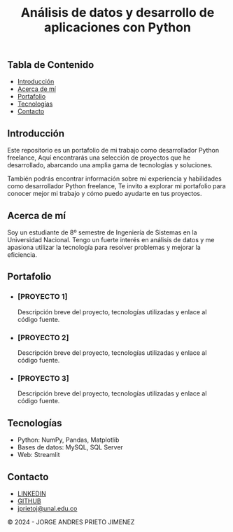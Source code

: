 <!DOCTYPE html>
<html lang="es">
<head>
    <meta charset="UTF-8">
    <link rel="stylesheet" href="style.css">
</head>
<body>
    <header>
        <h1 style="text-align: center; margin: 0 auto;">Análisis de datos y desarrollo de aplicaciones con Python</h1>
    </header>
    <section id="tabla-de-contenido">
        <h2>Tabla de Contenido</h2>
        <ul>
            <li><a href="#introduccion">Introducción</a></li>
            <li><a href="#acerca-de-mi">Acerca de mí</a></li>
            <li><a href="#portafolio">Portafolio</a></li>
            <li><a href="#tecnologías">Tecnologías</a></li>
            <li><a href="#contacto">Contacto</a></li>
        </ul>
    </section>
    <main>
        <section id="introduccion">
            <h2>Introducción</h2>
            <p>Este repositorio es un portafolio de mi trabajo como desarrollador Python freelance, Aquí encontrarás una selección de proyectos que he desarrollado, abarcando una amplia gama de tecnologías y soluciones.

También podrás encontrar información sobre mi experiencia y habilidades como desarrollador Python freelance, Te invito a explorar mi portafolio para conocer mejor mi trabajo y cómo puedo ayudarte en tus proyectos.</p>
        </section>
        <section id="acerca-de-mi">
            <h2>Acerca de mí</h2>
            <p>Soy un estudiante de 8º semestre de Ingeniería de Sistemas en la Universidad Nacional. Tengo un fuerte interés en análisis de datos y me apasiona utilizar la tecnología para resolver problemas y mejorar la eficiencia.</p>
        </section>
        <section id="portafolio">
            <h2>Portafolio</h2>
            <ul>
                <li>
                    <h3>[PROYECTO 1]</h3>
                    <p>Descripción breve del proyecto, tecnologías utilizadas y enlace al código fuente.</p>
                </li>
                <li>
                    <h3>[PROYECTO 2]</h3>
                    <p>Descripción breve del proyecto, tecnologías utilizadas y enlace al código fuente.</p>
                </li>
                <li>
                    <h3>[PROYECTO 3]</h3>
                    <p>Descripción breve del proyecto, tecnologías utilizadas y enlace al código fuente.</p>
                </li>
            </ul>
        </section>
        <section id="tecnologías">
            <h2>Tecnologías</h2>
            <ul>
                <li>Python: NumPy, Pandas, Matplotlib</li>
                <li>Bases de datos: MySQL, SQL Server</li>
                <li>Web: Streamlit</li>
            </ul>
        </section>
        <section id="contacto">
            <h2>Contacto</h2>
            <ul>
                <li>[LINKEDIN](https://www.linkedin.com/in/jorge-prieto-b36ab2250/)</li>
                <li>[GITHUB](https://github.com/Jorge-Andres-Prieto)</li>
                <li>jprietoj@unal.edu.co</li>
            </ul>
        </section>
    </main>
    <footer>
        <p>&copy; 2024 - JORGE ANDRES PRIETO JIMENEZ</p>
    </footer>
    
</body>
<!-- Script para la tabla de contenido (no mostrar en la vista previa de GitHub) -->
    <!-- <script>
        function scrollToSection(id) {
            const element = document.getElementById(id);
            element.scrollIntoView({
                behavior: "smooth",
                block: "start",
                inline: "nearest"
            });
        }
        const navLinks = document.querySelectorAll("#tabla-de-contenido ul li a");
        for (let link of navLinks) {
            link.addEventListener("click", function() {
                scrollToSection(this.getAttribute("href").slice(1));
            });
        }
    </script> -->
</html>
